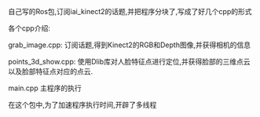 自己写的Ros包,订阅iai_kinect2的话题,并把程序分块了,写成了好几个cpp的形式

各个cpp介绍:

grab_image.cpp: 订阅话题,得到Kinect2的RGB和Depth图像,并获得相机的信息

points_3d_show.cpp:   使用Dlib库对人脸特征点进行定位,并获得脸部的三维点云以及脸部特征点对应的点云.

main.cpp  主程序的执行

在这个包中,为了加速程序执行时间,开辟了多线程
